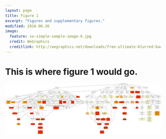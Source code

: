 ```yaml
---
layout: page
title: Figure 1
excerpt: "Figures and supplementary figures."
modified: 2016-06-26
image:
  feature: so-simple-sample-image-6.jpg
  credit: WeGraphics
  creditlink: http://wegraphics.net/downloads/free-ultimate-blurred-background-pack/
---
```


# This is where figure 1 would go.
![](https://raw.githubusercontent.com/KirstieJane/NSPN_WhitakerVertes_PNAS2016/master/SUPPLEMENTAL_FILES/GO_Complete_PLS2_neg.png)
